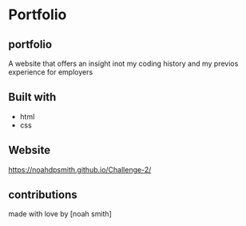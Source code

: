 # Portfolio

## portfolio  
A website that offers an insight inot my coding history and my previos experience for employers

## Built with
* html
* css

## Website
https://noahdpsmith.github.io/Challenge-2/

## contributions
made with love by [noah smith]
